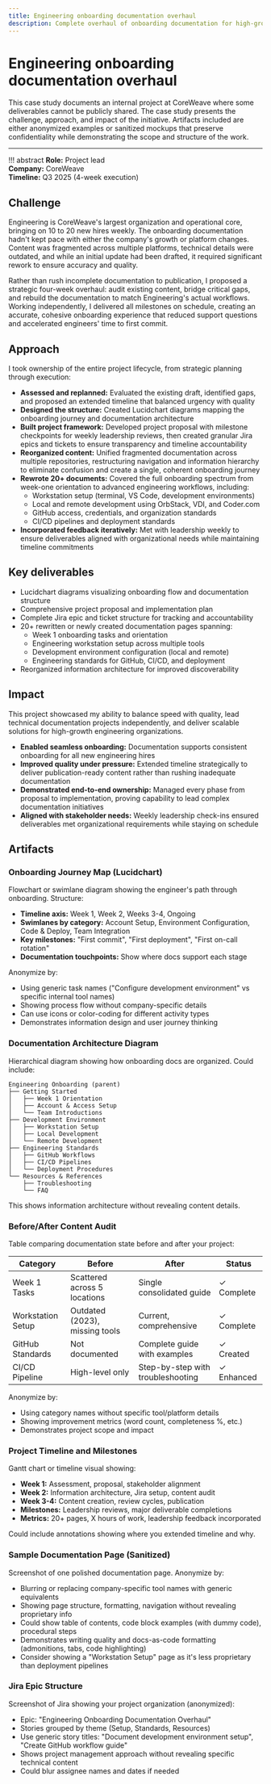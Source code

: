 ```yaml
---
title: Engineering onboarding documentation overhaul
description: Complete overhaul of onboarding documentation for high-growth engineering organization
---
```


# Engineering onboarding documentation overhaul

This case study documents an internal project at CoreWeave where some deliverables cannot be publicly shared. The case study presents the challenge, approach, and impact of the initiative. Artifacts included are either anonymized examples or sanitized mockups that preserve confidentiality while demonstrating the scope and structure of the work.

---

!!! abstract
    **Role:** Project lead  
    **Company:** CoreWeave  
    **Timeline:** Q3 2025 (4-week execution)  

## Challenge

Engineering is CoreWeave's largest organization and operational core, bringing on 10 to 20 new hires weekly. The onboarding documentation hadn't kept pace with either the company's growth or platform changes. Content was fragmented across multiple platforms, technical details were outdated, and while an initial update had been drafted, it required significant rework to ensure accuracy and quality.

Rather than rush incomplete documentation to publication, I proposed a strategic four-week overhaul: audit existing content, bridge critical gaps, and rebuild the documentation to match Engineering's actual workflows. Working independently, I delivered all milestones on schedule, creating an accurate, cohesive onboarding experience that reduced support questions and accelerated engineers' time to first commit.

## Approach

I took ownership of the entire project lifecycle, from strategic planning through execution:

- **Assessed and replanned:** Evaluated the existing draft, identified gaps, and proposed an extended timeline that balanced urgency with quality
- **Designed the structure:** Created Lucidchart diagrams mapping the onboarding journey and documentation architecture
- **Built project framework:** Developed project proposal with milestone checkpoints for weekly leadership reviews, then created granular Jira epics and tickets to ensure transparency and timeline accountability
- **Reorganized content:** Unified fragmented documentation across multiple repositories, restructuring navigation and information hierarchy to eliminate confusion and create a single, coherent onboarding journey
- **Rewrote 20+ documents:** Covered the full onboarding spectrum from week-one orientation to advanced engineering workflows, including:
    - Workstation setup (terminal, VS Code, development environments)
    - Local and remote development using OrbStack, VDI, and Coder.com
    - GitHub access, credentials, and organization standards
    - CI/CD pipelines and deployment standards
- **Incorporated feedback iteratively:** Met with leadership weekly to ensure deliverables aligned with organizational needs while maintaining timeline commitments

## Key deliverables

- Lucidchart diagrams visualizing onboarding flow and documentation structure
- Comprehensive project proposal and implementation plan
- Complete Jira epic and ticket structure for tracking and accountability
- 20+ rewritten or newly created documentation pages spanning:
    - Week 1 onboarding tasks and orientation
    - Engineering workstation setup across multiple tools
    - Development environment configuration (local and remote)
    - Engineering standards for GitHub, CI/CD, and deployment
- Reorganized information architecture for improved discoverability

## Impact

This project showcased my ability to balance speed with quality, lead technical documentation projects independently, and deliver scalable solutions for high-growth engineering organizations.

- **Enabled seamless onboarding:** Documentation supports consistent onboarding for all new engineering hires
- **Improved quality under pressure:** Extended timeline strategically to deliver publication-ready content rather than rushing inadequate documentation
- **Demonstrated end-to-end ownership:** Managed every phase from proposal to implementation, proving capability to lead complex documentation initiatives
- **Aligned with stakeholder needs:** Weekly leadership check-ins ensured deliverables met organizational requirements while staying on schedule

## Artifacts

### Onboarding Journey Map (Lucidchart)

Flowchart or swimlane diagram showing the engineer's path through onboarding. Structure:

- **Timeline axis:** Week 1, Week 2, Weeks 3-4, Ongoing
- **Swimlanes by category:** Account Setup, Environment Configuration, Code & Deploy, Team Integration
- **Key milestones:** "First commit", "First deployment", "First on-call rotation"
- **Documentation touchpoints:** Show where docs support each stage

Anonymize by:
- Using generic task names ("Configure development environment" vs specific internal tool names)
- Showing process flow without company-specific details
- Can use icons or color-coding for different activity types
- Demonstrates information design and user journey thinking

### Documentation Architecture Diagram

Hierarchical diagram showing how onboarding docs are organized. Could include:

```
Engineering Onboarding (parent)
├── Getting Started
│   ├── Week 1 Orientation
│   ├── Account & Access Setup
│   └── Team Introductions
├── Development Environment
│   ├── Workstation Setup
│   ├── Local Development
│   └── Remote Development
├── Engineering Standards
│   ├── GitHub Workflows
│   ├── CI/CD Pipelines
│   └── Deployment Procedures
└── Resources & References
    ├── Troubleshooting
    └── FAQ
```

This shows information architecture without revealing content details.

### Before/After Content Audit

Table comparing documentation state before and after your project:

| Category | Before | After | Status |
|----------|--------|-------|--------|
| Week 1 Tasks | Scattered across 5 locations | Single consolidated guide | ✓ Complete |
| Workstation Setup | Outdated (2023), missing tools | Current, comprehensive | ✓ Complete |
| GitHub Standards | Not documented | Complete guide with examples | ✓ Created |
| CI/CD Pipeline | High-level only | Step-by-step with troubleshooting | ✓ Enhanced |

Anonymize by:
- Using category names without specific tool/platform details
- Showing improvement metrics (word count, completeness %, etc.)
- Demonstrates project scope and impact

### Project Timeline and Milestones

Gantt chart or timeline visual showing:

- **Week 1:** Assessment, proposal, stakeholder alignment
- **Week 2:** Information architecture, Jira setup, content audit
- **Week 3-4:** Content creation, review cycles, publication
- **Milestones:** Leadership reviews, major deliverable completions
- **Metrics:** 20+ pages, X hours of work, leadership feedback incorporated

Could include annotations showing where you extended timeline and why.

### Sample Documentation Page (Sanitized)

Screenshot of one polished documentation page. Anonymize by:

- Blurring or replacing company-specific tool names with generic equivalents
- Showing page structure, formatting, navigation without revealing proprietary info
- Could show table of contents, code block examples (with dummy code), procedural steps
- Demonstrates writing quality and docs-as-code formatting (admonitions, tabs, code highlighting)
- Consider showing a "Workstation Setup" page as it's less proprietary than deployment pipelines

### Jira Epic Structure

Screenshot of Jira showing your project organization (anonymized):

- Epic: "Engineering Onboarding Documentation Overhaul"
- Stories grouped by theme (Setup, Standards, Resources)
- Use generic story titles: "Document development environment setup", "Create GitHub workflow guide"
- Shows project management approach without revealing specific technical content
- Could blur assignee names and dates if needed